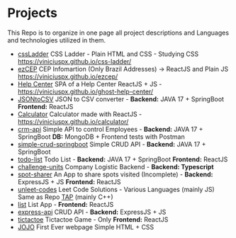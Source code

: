 # Projects

This Repo is to organize in one page all project descriptions and Languages and technologies utilized in them.

- [cssLadder](https://github.com/viniciuspx/css-ladder) CSS Ladder - Plain HTML and CSS - Studying CSS https://viniciuspx.github.io/css-ladder/
- [ezCEP](https://github.com/viniciuspx/ezcep) CEP Infomartion (Only Brazil Addresses) -> ReactJS and Plain JS https://viniciuspx.github.io/ezcep/
- [Help Center](https://github.com/viniciuspx/ghost-help-center) SPA of a Help Center ReactJS + JS - https://viniciuspx.github.io/ghost-help-center/
- [JSONtoCSV](https://github.com/viniciuspx/json2csv) JSON to CSV converter - **Backend:** JAVA 17 + SpringBoot **Frontend:** ReactJS
- [Calculator](https://github.com/viniciuspx/calculator) Calculator made with ReactJS - https://viniciuspx.github.io/calculator/ 
- [crm-api](https://github.com/viniciuspx/crm-api) Simple API to control Employees - **Backend:** JAVA 17 + SpringBoot **DB:** MongoDB + Frontend tests with Postman
- [simple-crud-springboot](https://github.com/viniciuspx/simple-crud-springboot) Simple CRUD API - **Backend:** JAVA 17 + SpringBoot
- [todo-list](https://github.com/viniciuspx/todo-list) Todo List - **Backend:** JAVA 17 + SpringBoot **Frontend:** ReactJS
- [challenge-units](https://github.com/viniciuspx/challange-units) Company Logistic Backend - **Backend: Typescript**
- [spot-sharer](https://github.com/viniciuspx/spot-sharer) An App to share spots visited (Incomplete) - **Backend:** ExpressJS + JS **Frontend:** ReactJS
- [unleet-codes](https://github.com/viniciuspx/unleet-codes) Leet Code Solutions - Various Languages (mainly JS) Same as Repo [TAP](https://github.com/viniciuspx/TAP) (mainly C++)
- [list](https://github.com/viniciuspx/simple-list) List App - **Frontend:** ReactJS
- [express-api](https://github.com/viniciuspx/simple-express-api) CRUD API - **Backend:** ExpressJS + JS
- [tictactoe](https://github.com/viniciuspx/tictactoe) Tictactoe Game - Only **Frontend:** ReactJS
- [JOJO](https://github.com/viniciuspx/JojoPage) First Ever webpage Simple HTML + CSS
